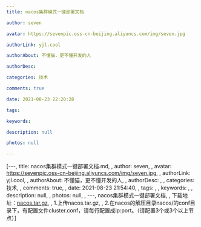 ```yaml
---
title: nacos集群模式一键部署文档

author: seven

avatar: https://sevenpic.oss-cn-beijing.aliyuncs.com/img/seven.jpg

authorLink: yjl.cool

authorAbout: 不懂猫，更不懂开发的人

authorDesc: 

categories: 技术

comments: true

date: 2021-08-23 22:20:28

tags: 

keywords: 

description: null

photos: null

---
```

[---, title: nacos集群模式一键部署文档.md, , author: seven, , avatar: https://sevenpic.oss-cn-beijing.aliyuncs.com/img/seven.jpg, , authorLink: yjl.cool, , authorAbout: 不懂猫，更不懂开发的人, , authorDesc: , , categories: 技术, , comments: true, , date: 2021-08-23 21:54:40, , tags: , , keywords: , , description: null, , photos: null, , ---, nacos集群模式一键部署文档, , 下载地址：[nacos.tar.gz](https://github-releases.githubusercontent.com/137451403/44561400-a993-11ea-9679-f563f3afb136?X-Amz-Algorithm=AWS4-HMAC-SHA256&X-Amz-Credential=AKIAIWNJYAX4CSVEH53A%2F20210702%2Fus-east-1%2Fs3%2Faws4_request&X-Amz-Date=20210702T070910Z&X-Amz-Expires=300&X-Amz-Signature=d5b2f414e2c42a7fe4069d0cfe09bfa6451ed128a2802a4c009d2ff4f35cc50a&X-Amz-SignedHeaders=host&actor_id=50271500&key_id=0&repo_id=137451403&response-content-disposition=attachment%3B%20filename%3Dnacos-server-1.3.0.tar.gz&response-content-type=application%2Foctet-stream), , 1.上传nacos.tar.gz, , 2.在nacos的解压目录nacos/的conf目录下，有配置文件cluster.conf，请每行配置成ip:port。（请配置3个或3个以上节点）]

